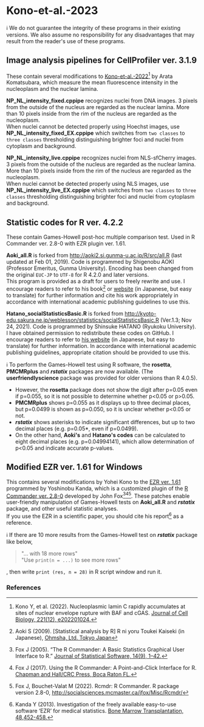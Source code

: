 # Kono-et-al.-2023
ℹ We do not guarantee the integrity of these programs in their existing versions. We also assume no responsibility for any disadvantages that may result from the reader's use of these programs.

## Image analysis pipelines for CellProfiler ver. 3.1.9
These contain several modifications to [Kono-et-al.-2022](http://doi.org/10.1083/jcb.202201024)[^1] by Arata Komatsubara, which measure the mean fluorescence intensity in the nucleoplasm and the nuclear lamina.

**NP_NL_intensity_fixed.cppipe** recognizes nuclei from DNA images. 3 pixels from the outside of the nucleus are regarded as the nuclear lamina. More than 10 pixels inside from the rim of the nucleus are regarded as the nucleoplasm.  
When nuclei cannot be detected properly using Hoechst images, use **NP_NL_intensity_fixed_EX.cppipe** which switches from `two classes` to `three classes` thresholding distinguishing brighter foci and nuclei from cytoplasm and background.

**NP_NL_intensity_live.cppipe** recognizes nuclei from NLS-sfCherry images. 3 pixels from the outside of the nucleus are regarded as the nuclear lamina. More than 10 pixels inside from the rim of the nucleus are regarded as the nucleoplasm.  
When nuclei cannot be detected properly using NLS images, use **NP_NL_intensity_live_EX.cppipe** which switches from `two classes` to `three classes` thresholding distinguishing brighter foci and nuclei from cytoplasm and background.

## Statistic codes for R ver. 4.2.2
These contain Games-Howell post-hoc multiple comparison test. Used in R Commander ver. 2.8-0 with EZR plugin ver. 1.61.

**Aoki_all.R** is forked from http://aoki2.si.gunma-u.ac.jp/R/src/all.R (last updated at Feb 01, 2019). Code is programmed by Shigenobu AOKI (Professor Emeritus, Gunma University). Encoding has been changed from the original `EUC-JP` to `UTF-8` for R 4.2.0 and later versions.  
This program is provided as a draft for users to freely rewrite and use. I encourage readers to refer to his book[^2] or [website](http://aoki2.si.gunma-u.ac.jp/R/) (in Japanese, but easy to translate) for further information and cite his work appropriately in accordance with international academic publishing guidelines to use this.

**Hatano_socialStatisticsBasic.R** is forked from http://kyoto-edu.sakura.ne.jp/weblesson/statistics/socialStatisticsBasic.R (Ver.1.3; Nov 24, 2021). Code is programmed by Shinsuke HATANO (Ryukoku University).  
I have obtained permission to redistribute these codes on GitHub. I encourage readers to refer to [his website](http://kyoto-edu.sakura.ne.jp/ryukoku/?&course=statistics&content=R01_source) (in Japanese, but easy to translate) for further information. In accordance with international academic publishing guidelines, appropriate citation should be provided to use this.

ℹ To perform the Games-Howell test using R software, the **rosetta**, **PMCMRplus** and ***rstatix*** packages are now available. (The **userfriendlyscience** package was provided for older versions than R 4.0.5).  
* However, the **rosetta** package does not show the digit after p=0.05 even if p=0.055, so it is not possible to determine whether p<0.05 or p>0.05.  
* **PMCMRplus** shows p=0.055 as it displays up to three decimal places, but p=0.0499 is shown as p=0.050, so it is unclear whether p<0.05 or not.  
* ***rstatix*** shows asterisks to indicate significant differences, but up to two decimal places (e.g. p=0.05*, even if p=0.0499).  
* On the other hand, **Aoki's** and **Hatano's codes** can be calculated to eight decimal places (e.g. p=0.04994141), which allow determination of p<0.05 and indicate accurate p-values.

## Modified EZR ver. 1.61 for Windows
This contains several modifications by Yohei Kono to the [EZR ver. 1.61](http://www.jichi.ac.jp/saitama-sct/SaitamaHP.files/statmedEN.html) programmed by Yoshinobu Kanda, which is a customized plugin of the [R Commander ver. 2.8-0](http://socialsciences.mcmaster.ca/jfox/Misc/Rcmdr/) developed by John Fox[^3][^4][^5].
These patches enable user-friendly manipulation of Games-Howell tests on **Aoki_all.R** and ***rstatix*** package, and other useful statistic analyses.  
If you use the EZR in a scientific paper, you should cite his report[^6] as a reference.

ℹ If there are 10 more results from the Games-Howell test on ***rstatix*** package like below,  
> "… with 18 more rows"  
> "Use `print(n = ...)` to see more rows"  

, then write `print (res, n = 28)` in R script window and run it.

### References
[^1]:Kono Y, et al. (2022). Nucleoplasmic lamin C rapidly accumulates at sites of nuclear envelope rupture with BAF and cGAS. [Journal of Cell Biology, 221(12), e202201024.](http://doi.org/10.1083/jcb.202201024)  
[^2]:Aoki S (2009). [Statistical analysis by R] R ni yoru Toukei Kaiseki (in Japanese), [Ohmsha, Ltd. Tokyo Japan](http://shop.ohmsha.co.jp/shopdetail/000000001819/)  
[^3]:Fox J (2005). “The R Commander: A Basic Statistics Graphical User Interface to R.” [Journal of Statistical Software, 14(9), 1–42.](http://doi.org/10.18637/jss.v014.i09)  
[^4]:Fox J (2017). Using the R Commander: A Point-and-Click Interface for R. [Chapman and Hall/CRC Press, Boca Raton FL.](http://socialsciences.mcmaster.ca/jfox/Books/RCommander/)  
[^5]:Fox J, Bouchet-Valat M (2022). Rcmdr: R Commander. R package version 2.8-0, http://socialsciences.mcmaster.ca/jfox/Misc/Rcmdr/  
[^6]:Kanda Y (2013). Investigation of the freely available easy-to-use software ‘EZR’ for medical statistics. [Bone Marrow Transplantation, 48,452-458.](http://doi.org/10.1038/bmt.2012.244)
